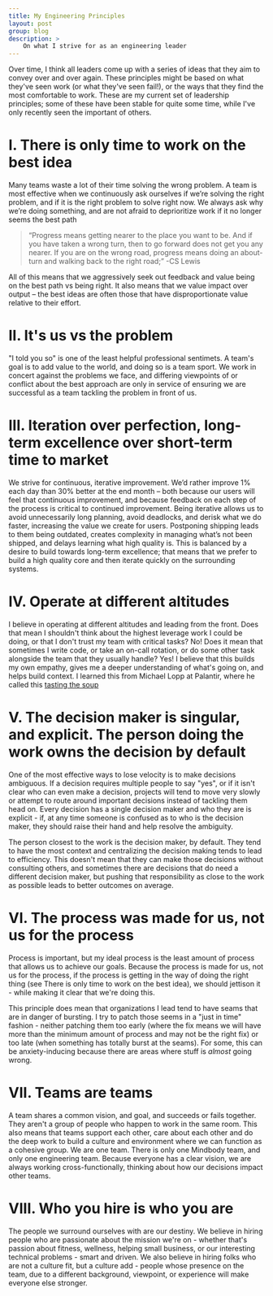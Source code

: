 ```yaml
---
title: My Engineering Principles
layout: post
group: blog
description: >
    On what I strive for as an engineering leader
---
```


Over time, I think all leaders come up with a series of ideas that they aim to convey over and over again. These principles might be based on what they've seen work (or what they've seen fail!), or the ways that they find the most comfortable to work. These are my current set of leadership principles; some of these have been stable for quite some time, while I've only recently seen the important of others.

# I. There is only time to work on the best idea

Many teams waste a lot of their time solving the wrong problem. A team is most effective when we continuously ask ourselves if we’re solving the right problem, and if it is the right problem to solve right now. We always ask why we’re doing something, and are not afraid to deprioritize work if it no longer seems the best path

> “Progress means getting nearer to the place you want to be. And if you have taken a wrong turn, then to go forward does not get you any nearer. If you are on the wrong road, progress means doing an about-turn and walking back to the right road;”
> -CS Lewis

All of this means that we aggressively seek out feedback and value being on the best path vs being right. It also means that we value impact over output – the best ideas are often those that have disproportionate value relative to their effort.

# II. It's us vs the problem

"I told you so" is one of the least helpful professional sentimets. A team's goal is to add value to the world, and doing so is a team sport. We work in concert against the problems we face, and differing viewpoints of or conflict about the best approach are only in service of ensuring we are successful as a team tackling the problem in front of us.

# III. Iteration over perfection, long-term excellence over short-term time to market

We strive for continuous, iterative improvement. We’d rather improve 1% each day than 30% better at the end month – both because our users will feel that continuous improvement, and because feedback on each step of the process is critical to continued improvement. Being iterative allows us to avoid unnecessarily long planning, avoid deadlocks, and derisk what we do faster, increasing the value we create for users. Postponing shipping leads to them being outdated, creates complexity in managing what’s not been shipped, and delays learning what high quality is. This is balanced by a desire to build towards long-term excellence; that means that we prefer to build a high quality core and then iterate quickly on the surrounding systems.

# IV. Operate at different altitudes

I believe in operating at different altitudes and leading from the front. Does that mean I shouldn't think about the highest leverage work I could be doing, or that I don't trust my team with critical tasks? No! Does it mean that sometimes I write code, or take an on-call rotation, or do some other task alongside the team that they usually handle? Yes! I believe that this builds my own empathy, gives me a deeper understanding of what's going on, and helps build context. I learned this from Michael Lopp at Palantir, where he called this [tasting the soup](https://randsinrepose.com/archives/act-last-read-the-room-and-taste-the-soup/)

# V. The decision maker is singular, and explicit. The person doing the work owns the decision by default

One of the most effective ways to lose velocity is to make decisions ambiguous. If a decision requires multiple people to say "yes", or if it isn't clear who can even make a decision, projects will tend to move very slowly or attempt to route around important decisions instead of tackling them head on. Every decision has a single decision maker and who they are is explicit - if, at any time someone is confused as to who is the decision maker, they should raise their hand and help resolve the ambiguity.

The person closest to the work is the decision maker, by default. They tend to have the most context and centralizing the decision making tends to lead to efficiency. This doesn't mean that they can make those decisions without consulting others, and sometimes there are decisions that do need a different decision maker, but pushing that responsibility as close to the work as possible leads to better outcomes on average.


# VI. The process was made for us, not us for the process

Process is important, but my ideal process is the least amount of process that allows us to achieve our goals. Because the process is made for us, not us for the process, if the process is getting in the way of doing the right thing (see There is only time to work on the best idea), we should jettison it - while making it clear that we're doing this.

This principle does mean that organizations I lead tend to have seams that are in danger of bursting. I try to patch those seems in a "just in time" fashion - neither patching them too early (where the fix means we will have more than the minimum amount of process and may not be the right fix) or too late (when something has totally burst at the seams). For some, this can be anxiety-inducing because there are areas where stuff is *almost* going wrong.

# VII. Teams are teams

A team shares a common vision, and goal, and succeeds or fails together. They aren't a group of people who happen to work in the same room. This also means that teams support each other, care about each other and do the deep work to build a culture and environment where we can function as a cohesive group. We are one team. There is only one Mindbody team, and only one engineering team. Because everyone has a clear vision, we are always working cross-functionally, thinking about how our decisions impact other teams.

# VIII. Who you hire is who you are

The people we surround ourselves with are our destiny. We believe in hiring people who are passionate about the mission we're on - whether that's passion about fitness, wellness, helping small business, or our interesting technical problems - smart and driven. We also believe in hiring folks who are not a culture fit, but a culture add - people whose presence on the team, due to a different background, viewpoint, or experience will make everyone else stronger.
